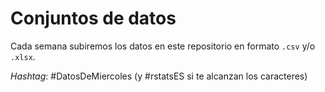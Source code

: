 # Conjuntos de datos

Cada semana subiremos los datos en este repositorio en formato `.csv` y/o `.xlsx`.

_Hashtag_: #DatosDeMiercoles (y #rstatsES si te alcanzan los caracteres)
